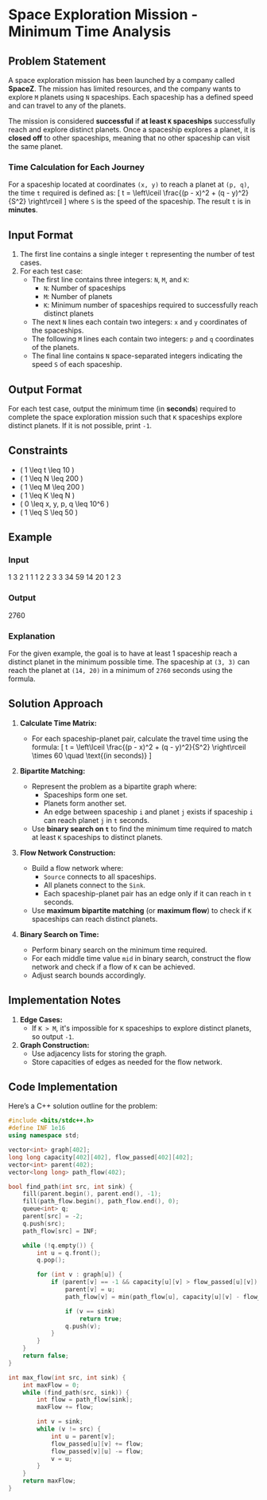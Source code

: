 # Space Exploration Mission - Minimum Time Analysis

## Problem Statement

A space exploration mission has been launched by a company called **SpaceZ**. The mission has limited resources, and the company wants to explore `M` planets using `N` spaceships. Each spaceship has a defined speed and can travel to any of the planets.

The mission is considered **successful** if **at least `K` spaceships** successfully reach and explore distinct planets. Once a spaceship explores a planet, it is **closed off** to other spaceships, meaning that no other spaceship can visit the same planet.

### Time Calculation for Each Journey
For a spaceship located at coordinates `(x, y)` to reach a planet at `(p, q)`, the time `t` required is defined as:
\[
t = \left\lceil \frac{(p - x)^2 + (q - y)^2}{S^2} \right\rceil
\]
where `S` is the speed of the spaceship. The result `t` is in **minutes**.

## Input Format
1. The first line contains a single integer `t` representing the number of test cases.
2. For each test case:
   - The first line contains three integers: `N`, `M`, and `K`:
     - `N`: Number of spaceships
     - `M`: Number of planets
     - `K`: Minimum number of spaceships required to successfully reach distinct planets
   - The next `N` lines each contain two integers: `x` and `y` coordinates of the spaceships.
   - The following `M` lines each contain two integers: `p` and `q` coordinates of the planets.
   - The final line contains `N` space-separated integers indicating the speed `S` of each spaceship.

## Output Format
For each test case, output the minimum time (in **seconds**) required to complete the space exploration mission such that `K` spaceships explore distinct planets. If it is not possible, print `-1`.

## Constraints
- \( 1 \leq t \leq 10 \)
- \( 1 \leq N \leq 200 \)
- \( 1 \leq M \leq 200 \)
- \( 1 \leq K \leq N \)
- \( 0 \leq x, y, p, q \leq 10^6 \)
- \( 1 \leq S \leq 50 \)

## Example
### Input
1
3 2 1
1 1
2 2
3 3
34 59
14 20
1 2 3

### Output
2760

### Explanation
For the given example, the goal is to have at least 1 spaceship reach a distinct planet in the minimum possible time. The spaceship at `(3, 3)` can reach the planet at `(14, 20)` in a minimum of `2760` seconds using the formula.

## Solution Approach

1. **Calculate Time Matrix:**
   - For each spaceship-planet pair, calculate the travel time using the formula:
   \[
   t = \left\lceil \frac{(p - x)^2 + (q - y)^2}{S^2} \right\rceil \times 60 \quad \text{(in seconds)}
   \]

2. **Bipartite Matching:**
   - Represent the problem as a bipartite graph where:
     - Spaceships form one set.
     - Planets form another set.
     - An edge between spaceship `i` and planet `j` exists if spaceship `i` can reach planet `j` in `t` seconds.
   - Use **binary search on `t`** to find the minimum time required to match at least `K` spaceships to distinct planets.

3. **Flow Network Construction:**
   - Build a flow network where:
     - `Source` connects to all spaceships.
     - All planets connect to the `Sink`.
     - Each spaceship-planet pair has an edge only if it can reach in `t` seconds.
   - Use **maximum bipartite matching** (or **maximum flow**) to check if `K` spaceships can reach distinct planets.

4. **Binary Search on Time:**
   - Perform binary search on the minimum time required.
   - For each middle time value `mid` in binary search, construct the flow network and check if a flow of `K` can be achieved.
   - Adjust search bounds accordingly.

## Implementation Notes
1. **Edge Cases:**
   - If `K > M`, it's impossible for `K` spaceships to explore distinct planets, so output `-1`.
2. **Graph Construction:**
   - Use adjacency lists for storing the graph.
   - Store capacities of edges as needed for the flow network.

## Code Implementation
Here’s a C++ solution outline for the problem:

```cpp
#include <bits/stdc++.h>
#define INF 1e16
using namespace std;

vector<int> graph[402];
long long capacity[402][402], flow_passed[402][402];
vector<int> parent(402);
vector<long long> path_flow(402);

bool find_path(int src, int sink) {
    fill(parent.begin(), parent.end(), -1);
    fill(path_flow.begin(), path_flow.end(), 0);
    queue<int> q;
    parent[src] = -2;
    q.push(src);
    path_flow[src] = INF;

    while (!q.empty()) {
        int u = q.front();
        q.pop();

        for (int v : graph[u]) {
            if (parent[v] == -1 && capacity[u][v] > flow_passed[u][v]) {
                parent[v] = u;
                path_flow[v] = min(path_flow[u], capacity[u][v] - flow_passed[u][v]);

                if (v == sink)
                    return true;
                q.push(v);
            }
        }
    }
    return false;
}

int max_flow(int src, int sink) {
    int maxFlow = 0;
    while (find_path(src, sink)) {
        int flow = path_flow[sink];
        maxFlow += flow;

        int v = sink;
        while (v != src) {
            int u = parent[v];
            flow_passed[u][v] += flow;
            flow_passed[v][u] -= flow;
            v = u;
        }
    }
    return maxFlow;
}
